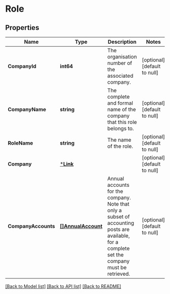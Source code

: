 # Role

## Properties
Name | Type | Description | Notes
------------ | ------------- | ------------- | -------------
**CompanyId** | **int64** | The organisation number of the associated company. | [optional] [default to null]
**CompanyName** | **string** | The complete and formal name of the company that this role belongs to. | [optional] [default to null]
**RoleName** | **string** | The name of the role. | [optional] [default to null]
**Company** | [***Link**](Link.md) |  | [optional] [default to null]
**CompanyAccounts** | [**[]AnnualAccount**](AnnualAccount.md) | Annual accounts for the company. Note that only a subset of accounting posts are available, for a complete  set the company must be retrieved. | [optional] [default to null]

[[Back to Model list]](../README.md#documentation-for-models) [[Back to API list]](../README.md#documentation-for-api-endpoints) [[Back to README]](../README.md)

